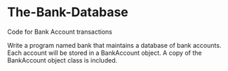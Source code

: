# The-Bank-Database
Code for Bank Account transactions

Write a program named bank that maintains a database of bank accounts. Each account will be stored in a BankAccount object. 
A copy of the BankAccount object class is included.
